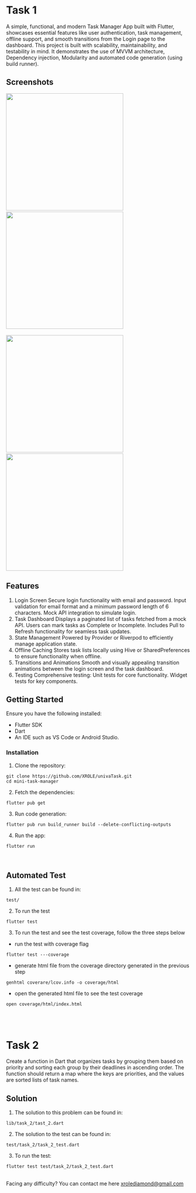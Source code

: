 # Task 1

A simple, functional, and modern Task Manager App built with Flutter, showcases essential features like user authentication, task management, offline support, and smooth transitions from the Login page to the dashboard. 
This project is built with scalability, maintainability, and testability in mind. It demonstrates the use of MVVM architecture, Dependency injection, Modularity and automated code generation (using build runner).<br/>


## Screenshots <br/>
<img src = "https://github.com/user-attachments/assets/99ece383-fad8-47cd-9c10-39f743c1d43a" width="320" /> &nbsp; &nbsp;
<img src = "https://github.com/user-attachments/assets/c1daa65b-e186-4be9-929a-649f97efa7bc" width="320" />
<br/><br/>
<img src = "https://github.com/user-attachments/assets/5a2d8a58-3544-4910-8728-279eb264ee72" width="320" /> &nbsp; &nbsp;
<img src = "https://github.com/user-attachments/assets/1afb210e-2fd3-40ea-9e9c-b96d940a6ec1" width="320" /> <br/>

 
## Features
1. Login Screen
Secure login functionality with email and password.
Input validation for email format and a minimum password length of 6 characters.
Mock API integration to simulate login.
2. Task Dashboard
Displays a paginated list of tasks fetched from a mock API.
Users can mark tasks as Complete or Incomplete.
Includes Pull to Refresh functionality for seamless task updates.
3. State Management
Powered by Provider or Riverpod to efficiently manage application state.
4. Offline Caching
Stores task lists locally using Hive or SharedPreferences to ensure functionality when offline.
5. Transitions and Animations
Smooth and visually appealing transition animations between the login screen and the task dashboard.
6. Testing
Comprehensive testing:
Unit tests for core functionality.
Widget tests for key components.<br>


## Getting Started

Ensure you have the following installed:

- Flutter SDK
- Dart
- An IDE such as VS Code or Android Studio.

### Installation
1. Clone the repository:
```
git clone https://github.com/XROLE/univaTask.git
cd mini-task-manager 
```

2. Fetch the dependencies:
``` 
flutter pub get 
```

3. Run code generation:
``` 
flutter pub run build_runner build --delete-conflicting-outputs 
```

4. Run the app:
``` 
flutter run 
```
<br>


## Automated Test
1. All the test can be found in:
```
test/
```

2. To run the test
```
flutter test
```

3. To run the test and see the test coverage, follow the three steps below
- run the test with coverage flag
```
flutter test ---coverage
```
- generate html file from the coverage directory generated in the previous step
```
genhtml coverare/lcov.info -o coverage/html
```

- open the generated html file to see the test coverage
```
open coverage/html/index.html
```


<br><br>
# Task 2
Create a function in Dart that organizes tasks by grouping them based on priority and sorting each group by their deadlines in ascending order. The function should return a map where the keys are priorities, and the values are sorted lists of task names.

## Solution
1. The solution to this problem can be found in: 
```
lib/task_2/tast_2.dart
```

2. The solution to the test can be found in:
```
test/task_2/task_2_test.dart
```

3. To run the test:
```
flutter test test/task_2/task_2_test.dart
```

<be><br>
Facing any difficulty? You can contact me here xrolediamond@gmail.com


